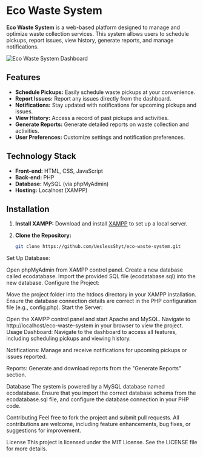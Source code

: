 # Eco Waste System

**Eco Waste System** is a web-based platform designed to manage and optimize waste collection services. This system allows users to schedule pickups, report issues, view history, generate reports, and manage notifications.

![Eco Waste System Dashboard](path_to_image)  <!-- Replace with an actual image link if hosted on GitHub -->

## Features

- **Schedule Pickups:** Easily schedule waste pickups at your convenience.
- **Report Issues:** Report any issues directly from the dashboard.
- **Notifications:** Stay updated with notifications for upcoming pickups and issues.
- **View History:** Access a record of past pickups and activities.
- **Generate Reports:** Generate detailed reports on waste collection and activities.
- **User Preferences:** Customize settings and notification preferences.

## Technology Stack

- **Front-end:** HTML, CSS, JavaScript
- **Back-end:** PHP
- **Database:** MySQL (via phpMyAdmin)
- **Hosting:** Localhost (XAMPP)

## Installation

1. **Install XAMPP:**
   Download and install [XAMPP](https://www.apachefriends.org/index.html) to set up a local server.

2. **Clone the Repository:**
   ```bash
   git clone https://github.com/UeslessShyt/eco-waste-system.git
Set Up Database:

Open phpMyAdmin from XAMPP control panel.
Create a new database called ecodatabase.
Import the provided SQL file (ecodatabase.sql) into the new database.
Configure the Project:

Move the project folder into the htdocs directory in your XAMPP installation.
Ensure the database connection details are correct in the PHP configuration file (e.g., config.php).
Start the Server:

Open the XAMPP control panel and start Apache and MySQL.
Navigate to http://localhost/eco-waste-system in your browser to view the project.
Usage
Dashboard: Navigate to the dashboard to access all features, including scheduling pickups and viewing history.

Notifications: Manage and receive notifications for upcoming pickups or issues reported.

Reports: Generate and download reports from the "Generate Reports" section.

Database
The system is powered by a MySQL database named ecodatabase. Ensure that you import the correct database schema from the ecodatabase.sql file, and configure the database connection in your PHP code.

Contributing
Feel free to fork the project and submit pull requests. All contributions are welcome, including feature enhancements, bug fixes, or suggestions for improvement.

License
This project is licensed under the MIT License. See the LICENSE file for more details.

